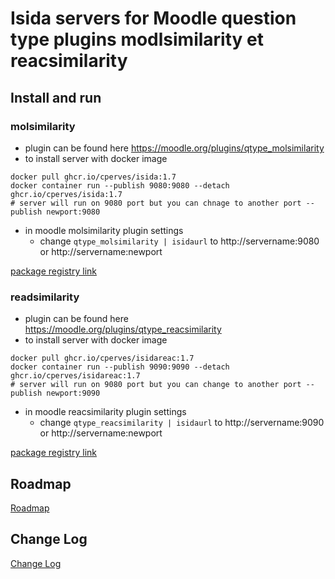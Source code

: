 # Isida servers for Moodle question type plugins  modlsimilarity et reacsimilarity
## Install and run
### molsimilarity
* plugin can be found here https://moodle.org/plugins/qtype_molsimilarity
* to install server with docker image
```shell
docker pull ghcr.io/cperves/isida:1.7
docker container run --publish 9080:9080 --detach ghcr.io/cperves/isida:1.7
# server will run on 9080 port but you can chnage to another port --publish newport:9080
``` 

* in moodle molsimilarity plugin settings
  * change `qtype_molsimilarity | isidaurl` to http://servername:9080 or http://servername:newport

[package registry link](https://github.com/cperves/docker-isida/pkgs/container/isida)
### readsimilarity
* plugin can be found here https://moodle.org/plugins/qtype_reacsimilarity
* to install server with docker image
```shell
docker pull ghcr.io/cperves/isidareac:1.7
docker container run --publish 9090:9090 --detach ghcr.io/cperves/isidareac:1.7
# server will run on 9080 port but you can change to another port --publish newport:9090
``` 
* in moodle reacsimilarity plugin settings
    * change `qtype_reacsimilarity | isidaurl` to http://servername:9090 or http://servername:newport

[package registry link](https://github.com/users/cperves/packages/container/package/isidareac)
## Roadmap
[Roadmap](./ROADMAP.md)

## Change Log
[Change Log](./CHANGELOG.md)